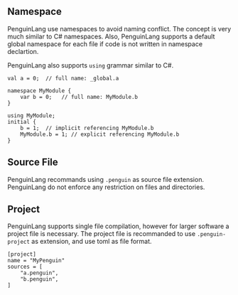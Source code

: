## Namespace
PenguinLang use namespaces to avoid naming conflict. The concept is very much similar to C# namespaces. Also, PenguinLang supports a default global namespace for each file if code is not written in namespace declartion.

PenguinLang also supports `using` grammar similar to C#.

```
val a = 0;	// full name: _global.a

namespace MyModule {
	var b = 0;   // full name: MyModule.b
}

using MyModule;  
initial {
	b = 1;	// implicit referencing MyModule.b
	MyModule.b = 1;	// explicit referencing MyModule.b
}

```

## Source File
PenguinLang recommands using `.penguin` as source file extension. PenguinLang do not enforce any restriction on files and directories. 

## Project
PenguinLang supports single file compilation, however for larger software a project file is necessary. The project file is recommanded to use `.penguin-project` as extension, and use toml as file format.
```
[project]
name = "MyPenguin"
sources = [
	"a.penguin",
	"b.penguin",
]
```